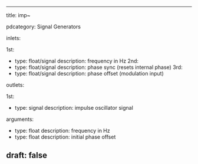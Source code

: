 --- 


title: imp~

pdcategory: Signal Generators

inlets:

  1st:
  - type: float/signal
    description: frequency in Hz
  2nd:
  - type: float/signal
    description: phase sync (resets internal phase)
  3rd:
  - type: float/signal
    description: phase offset (modulation input)

outlets:

  1st:
  - type: signal
    description: impulse oscillator signal

arguments:
  - type: float
    description: frequency in Hz
  - type: float
    description: initial phase offset





draft: false
---